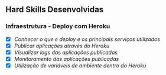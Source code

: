 ## Hard Skills Desenvolvidas

### Infraestrutura - Deploy com Heroku

- [X] _Conhecer o que é deploy e os principais serviços utilizados_
- [X] _Publicar aplicações através do Heroku_
- [X] _Visualizar logs das aplicações publicadas_
- [X] _Monitoramento das aplicações publicadas_
- [X] _Utilização de variáveis de ambiente dentro do Heroku_
